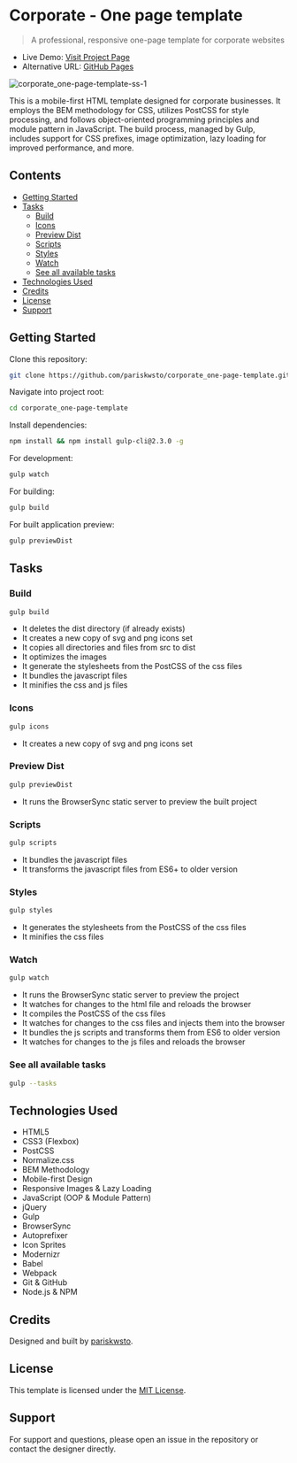 # Corporate - One page template

> A professional, responsive one-page template for corporate websites

- Live Demo: [Visit Project Page](https://github.pariskwsto.com/corporate_one-page-template)
- Alternative URL: [GitHub Pages](https://pariskwsto.github.io/corporate_one-page-template)

![corporate_one-page-template-ss-1](https://user-images.githubusercontent.com/22442894/235480903-20286e79-fcb6-46a5-99ba-acbcf0bf1551.png)

This is a mobile-first HTML template designed for corporate businesses. It employs the BEM methodology for CSS, utilizes PostCSS for style processing, and follows object-oriented programming principles and module pattern in JavaScript. The build process, managed by Gulp, includes support for CSS prefixes, image optimization, lazy loading for improved performance, and more.

## Contents

- [Getting Started](#getting-started)
- [Tasks](#tasks)
  - [Build](#build)
  - [Icons](#icons)
  - [Preview Dist](#preview-dist)
  - [Scripts](#scripts)
  - [Styles](#styles)
  - [Watch](#watch)
  - [See all available tasks](#see-all-available-tasks)
- [Technologies Used](#technologies-used)
- [Credits](#credits)
- [License](#license)
- [Support](#support)

## Getting Started

Clone this repository:

```sh
git clone https://github.com/pariskwsto/corporate_one-page-template.git
```

Navigate into project root:

```sh
cd corporate_one-page-template
```

Install dependencies:

```sh
npm install && npm install gulp-cli@2.3.0 -g
```

For development:

```sh
gulp watch
```

For building:

```sh
gulp build
```

For built application preview:

```sh
gulp previewDist
```

## Tasks

### Build

```sh
gulp build
```

- It deletes the dist directory (if already exists)
- It creates a new copy of svg and png icons set
- It copies all directories and files from src to dist
- It optimizes the images
- It generate the stylesheets from the PostCSS of the css files
- It bundles the javascript files
- It minifies the css and js files

### Icons

```sh
gulp icons
```

- It creates a new copy of svg and png icons set

### Preview Dist

```sh
gulp previewDist
```

- It runs the BrowserSync static server to preview the built project

### Scripts

```sh
gulp scripts
```

- It bundles the javascript files
- It transforms the javascript files from ES6+ to older version

### Styles

```sh
gulp styles
```

- It generates the stylesheets from the PostCSS of the css files
- It minifies the css files

### Watch

```sh
gulp watch
```

- It runs the BrowserSync static server to preview the project
- It watches for changes to the html file and reloads the browser
- It compiles the PostCSS of the css files
- It watches for changes to the css files and injects them into the browser
- It bundles the js scripts and transforms them from ES6 to older version
- It watches for changes to the js files and reloads the browser

### See all available tasks

```sh
gulp --tasks
```

## Technologies Used

- HTML5
- CSS3 (Flexbox)
- PostCSS
- Normalize.css
- BEM Methodology
- Mobile-first Design
- Responsive Images & Lazy Loading
- JavaScript (OOP & Module Pattern)
- jQuery
- Gulp
- BrowserSync
- Autoprefixer
- Icon Sprites
- Modernizr
- Babel
- Webpack
- Git & GitHub
- Node.js & NPM

## Credits

Designed and built by [pariskwsto](https://github.com/pariskwsto).

## License

This template is licensed under the [MIT License](https://opensource.org/licenses/MIT).

## Support

For support and questions, please open an issue in the repository or contact the designer directly.
